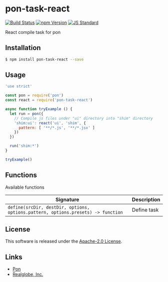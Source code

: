 pon-task-react
==========

<!---
This file is generated by ape-tmpl. Do not update manually.
--->

<!-- Badge Start -->
<a name="badges"></a>

[![Build Status][bd_travis_com_shield_url]][bd_travis_com_url]
[![npm Version][bd_npm_shield_url]][bd_npm_url]
[![JS Standard][bd_standard_shield_url]][bd_standard_url]

[bd_repo_url]: https://github.com/realglobe-Inc/pon-task-react
[bd_travis_url]: http://travis-ci.org/realglobe-Inc/pon-task-react
[bd_travis_shield_url]: http://img.shields.io/travis/realglobe-Inc/pon-task-react.svg?style=flat
[bd_travis_com_url]: http://travis-ci.com/realglobe-Inc/pon-task-react
[bd_travis_com_shield_url]: https://api.travis-ci.com/realglobe-Inc/pon-task-react.svg?token=aeFzCpBZebyaRijpCFmm
[bd_license_url]: https://github.com/realglobe-Inc/pon-task-react/blob/master/LICENSE
[bd_codeclimate_url]: http://codeclimate.com/github/realglobe-Inc/pon-task-react
[bd_codeclimate_shield_url]: http://img.shields.io/codeclimate/github/realglobe-Inc/pon-task-react.svg?style=flat
[bd_codeclimate_coverage_shield_url]: http://img.shields.io/codeclimate/coverage/github/realglobe-Inc/pon-task-react.svg?style=flat
[bd_gemnasium_url]: https://gemnasium.com/realglobe-Inc/pon-task-react
[bd_gemnasium_shield_url]: https://gemnasium.com/realglobe-Inc/pon-task-react.svg
[bd_npm_url]: http://www.npmjs.org/package/pon-task-react
[bd_npm_shield_url]: http://img.shields.io/npm/v/pon-task-react.svg?style=flat
[bd_standard_url]: http://standardjs.com/
[bd_standard_shield_url]: https://img.shields.io/badge/code%20style-standard-brightgreen.svg

<!-- Badge End -->


<!-- Description Start -->
<a name="description"></a>

React compile task for pon

<!-- Description End -->


<!-- Overview Start -->
<a name="overview"></a>



<!-- Overview End -->


<!-- Sections Start -->
<a name="sections"></a>

<!-- Section from "doc/guides/01.Installation.md.hbs" Start -->

<a name="section-doc-guides-01-installation-md"></a>

Installation
-----

```bash
$ npm install pon-task-react --save
```


<!-- Section from "doc/guides/01.Installation.md.hbs" End -->

<!-- Section from "doc/guides/02.Usage.md.hbs" Start -->

<a name="section-doc-guides-02-usage-md"></a>

Usage
---------

```javascript
'use strict'

const pon = require('pon')
const react = require('pon-task-react')

async function tryExample () {
  let run = pon({
    // Compile js files under "ui" directory into "shim" directory
    'shim:ui': react('ui', 'shim', {
      pattern: [ '**/*.js', '**/*.jsx' ]
    })
  })

  run('shim:*')
}

tryExample()

```


<!-- Section from "doc/guides/02.Usage.md.hbs" End -->

<!-- Section from "doc/guides/03.Functions.md.hbs" Start -->

<a name="section-doc-guides-03-functions-md"></a>

Functions
---------

Available functions

| Signature | Description |
| ---- | ----------- |
| `define(srcDir, destDir, options, options.pattern, options.presets) -> function` | Define task |


<!-- Section from "doc/guides/03.Functions.md.hbs" End -->


<!-- Sections Start -->


<!-- LICENSE Start -->
<a name="license"></a>

License
-------
This software is released under the [Apache-2.0 License](https://github.com/realglobe-Inc/pon-task-react/blob/master/LICENSE).

<!-- LICENSE End -->


<!-- Links Start -->
<a name="links"></a>

Links
------

+ [Pon][pon_url]
+ [Realglobe, Inc.][realglobe,_inc__url]

[pon_url]: https://github.com/realglobe-Inc/pon
[realglobe,_inc__url]: http://realglobe.jp

<!-- Links End -->
